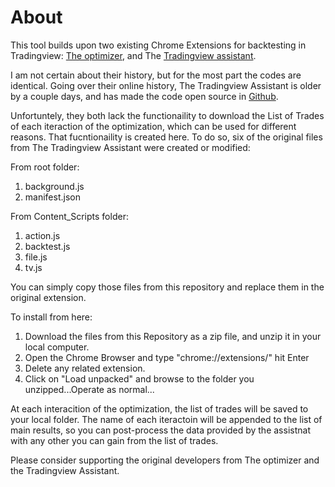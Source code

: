 # About
This tool builds upon two existing Chrome Extensions for backtesting in Tradingview: [The optimizer](https://chrome.google.com/webstore/detail/the-optimiser-tradingview/emcpjechgmpcnjphefjekmdlaljbiegp),  and The [Tradingview assistant](https://chrome.google.com/webstore/detail/tradingview-assistant/pfbdfjaonemppanfnlmliafffahlohfg).

I am not certain about their history, but for the most part the codes are identical. Going over their online history, The Tradingview Assistant is older by a couple days, and has made the code open source in [Github](https://github.com/akumidv/tradingview-assistant-chrome-extension).

Unfortuntely, they both lack the functionaility to download the List of Trades of each iteraction of the optimization, which can be used for different reasons. That fucntionaility is created here. To do so, six of the original files from The Tradingview Assistant were created or modified:

From root folder:
  1. background.js
  2. manifest.json

From Content_Scripts folder:
  1. action.js
  2. backtest.js
  3. file.js
  4. tv.js

You can simply copy those files from this repository and replace them in the original extension.

To install from here:

1. Download the files from this Repository as a zip file, and unzip it in your local computer.
2. Open the Chrome Browser and type "chrome://extensions/" hit Enter
3. Delete any related extension.
4. Click on "Load unpacked" and browse to the folder you unzipped...Operate as normal...

At each interacition of the optimization, the list of trades will be saved to your local folder. The name of each iteractoin will be appended to the list of main results, so you can post-process the data provided by the assistnat with any other you can gain from the list of trades.

Please consider supporting the original developers from The optimizer and the Tradingview Assistant.
